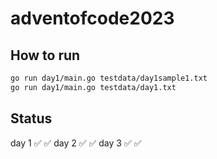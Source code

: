 # adventofcode2023

## How to run

```bash
go run day1/main.go testdata/day1sample1.txt
go run day1/main.go testdata/day1.txt
```

## Status
day 1 ✅ ✅
day 2 ✅ ✅
day 3 ✅ ✅